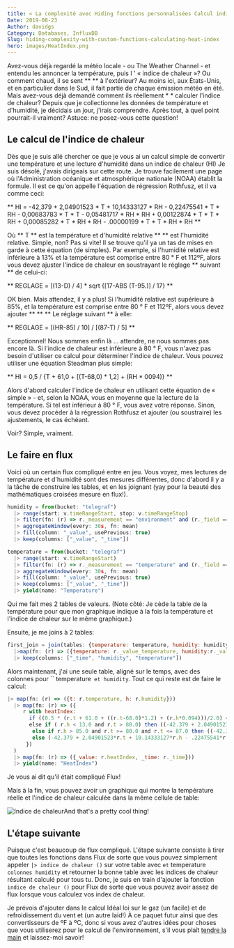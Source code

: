 ```yaml
---
title: « La complexité avec Hiding fonctions personnalisées Calcul indice de chaleur »
Date: 2019-08-23
Author: davidgs
Category: Databases, InfluxDB
Slug: hiding-complexity-with-custom-functions-calculating-heat-index
hero: images/HeatIndex.png
---
```


Avez-vous déjà regardé la météo locale - ou The Weather Channel - et entendu les annoncer la température, puis l ' « indice de chaleur »? Ou comment chaud, il se sent ** ** à l'extérieur? Au moins ici, aux États-Unis, et en particulier dans le Sud, il fait partie de chaque émission météo en été. Mais avez-vous déjà demandé comment ils réellement * * calculer l'indice de chaleur? Depuis que je collectionne les données de température et d'humidité, je décidais un jour, j'irais comprendre. Après tout, à quel point pourrait-il vraiment? Astuce: ne posez-vous cette question!

## Le calcul de l'indice de chaleur

Dès que je suis allé chercher ce que je vous ai un calcul simple de convertir une température et une lecture d'humidité dans un indice de chaleur (HI) Je suis désolé, j'avais dirigeais sur cette route. Je trouve facilement une page où l'Administration océanique et atmosphérique nationale (NOAA) établit la formule. Il est ce qu'on appelle l'équation de régression Rothfusz, et il va comme ceci:

** HI = -42,379 + 2,04901523 * T + 10,14333127 * RH - 0,22475541 * T * RH - 0,00683783 * T * T - 0,05481717 * RH * RH + 0,00122874 * T * T * RH + 0,00085282 * T * RH * RH - .00000199 * T * T * RH * RH **

Où ** T ** est la température et d'humidité relative ** ** est l'humidité relative. Simple, non? Pas si vite! Il se trouve qu'il ya un tas de mises en garde à cette équation (de simples). Par exemple, si l'humidité relative est inférieure à 13% et la température est comprise entre 80 ° F et 112ºF, alors vous devez ajuster l'indice de chaleur en soustrayant le réglage ** suivant ** de celui-ci:

** REGLAGE = [(13-D) / 4] * sqrt {[17-ABS (T-95.)] / 17} **

OK bien. Mais attendez, il y a plus! Si l'humidité relative est supérieure à 85%, et la température est comprise entre 80 ° F et 112ºF, alors vous devez ajouter ** ** ** Le réglage suivant ** à elle:

** REGLAGE = [(HR-85) / 10] / [(87-T) / 5] **

Exceptionnel! Nous sommes enfin là ... attendre, ne nous sommes pas encore là. Si l'indice de chaleur est inférieure à 80 ° F, vous n'avez pas besoin d'utiliser ce calcul pour déterminer l'indice de chaleur. Vous pouvez utiliser une équation Steadman plus simple:

** HI = 0,5 / {T + 61,0 + [(T-68,0) * 1,2] + (RH * 0094)} **

Alors d'abord calculer l'indice de chaleur en utilisant cette équation de « simple » - et, selon la NOAA, vous en moyenne que la lecture de la température. Si tel est inférieur à 80 ° F, vous avez votre réponse. Sinon, vous devez procéder à la régression Rothfusz et ajouter (ou soustraire) les ajustements, le cas échéant.

Voir? Simple, vraiment.

## Le faire en flux

Voici où un certain flux compliqué entre en jeu. Vous voyez, mes lectures de température et d'humidité sont des mesures différentes, donc d'abord il y a la tâche de construire les tables, et en les joignant (yay pour la beauté des mathématiques croisées mesure en flux!).

```js
humidity = from(bucket: "telegraf")
  |> range(start: v.timeRangeStart, stop: v.timeRangeStop)
  |> filter(fn: (r) => r._measurement == "environment" and (r._field == "humidity"))
  |> aggregateWindow(every: 30s, fn: mean)
  |> fill(column: "_value", usePrevious: true)
  |> keep(columns: ["_value", "_time"])

temperature = from(bucket: "telegraf")
  |> range(start: v.timeRangeStart)
  |> filter(fn: (r) => r._measurement == "temperature" and (r._field == "temp_f"))
  |> aggregateWindow(every: 30s, fn: mean)
  |> fill(column: "_value", usePrevious: true)
  |> keep(columns: ["_value", "_time"])
  |> yield(name: "Temperature")
```

Qui me fait mes 2 tables de valeurs. (Note côté: Je cède la table de la température pour que mon graphique indique à la fois la température et l'indice de chaleur sur le même graphique.)

Ensuite, je me joins à 2 tables:

```js
first_join = join(tables: {temperature: temperature, humidity: humidity}, on: ["_time"])
  |>map(fn: (r) => ({temperature: r._value_temperature, humidity:r._value_humidity, _time: r._time}))
  |> keep(columns: ["_time", "humidity", "temperature"])
```

Alors maintenant, j'ai une seule table, aligné sur le temps, avec des colonnes pour `` temperature` et humidity`. Tout ce qui reste est de faire le calcul:

```js
|> map(fn: (r) => ({t: r.temperature, h: r.humidity}))
  |> map(fn: (r) => ({
     r with heatIndex:
       if ((0.5 * (r.t + 61.0 + ((r.t-68.0)*1.2) + (r.h*0.094)))/2.0) < 80.0 then (0.5 * (r.t + 61.0 + ((r.t - 68.0)*1.2) + (r.h*0.094)))
       else if ( r.h < 13.0 and r.t > 80.0) then ((-42.379 + 2.04901523*r.t + 10.14333127*r.h - .22475541*r.t*r.h - .00683783*r.t*r.h - .05481717*r.t*r.h + .00122874*r.t*r.t*r.h + .00085282*r.t*r.h*r.h - .00000199*r.t*r.t*r.h*r.h - (((13.0-r.h)/4.0)*math.sqrt(x: ((17.0-math.abs(x: (r.t-95.0))/17.0))))))
        else if r.h > 85.0 and r.t >= 80.0 and r.t <= 87.0 then ((-42.379 + 2.04901523*r.t + 10.14333127*r.h - .22475541*r.t*r.h - .00683783*r.t*r.h - .05481717*r.t*r.h + .00122874*r.t*r.t*r.h + .00085282*r.t*r.h*r.h - .00000199*r.t*r.t*r.h*r.h) + (( r.h-85.0 )/10.0) *((87.0-r.t)/5.0))
        else (-42.379 + 2.04901523*r.t + 10.14333127*r.h - .22475541*r.t*r.h - .00683783*r.t*r.h - .05481717*r.t*r.h + .00122874*r.t*r.t*r.h + .00085282*r.t*r.h*r.h - .00000199*r.t*r.t*r.h*r.h)
      })
  )
  |> map(fn: (r) => ({_value: r.heatIndex, _time: r._time}))
  |> yield(name: "HeatIndex")
```

Je vous ai dit qu'il était compliqué Flux!

Mais à la fin, vous pouvez avoir un graphique qui montre la température réelle et l'indice de chaleur calculée dans la même cellule de table:

![Indice de chaleur](/posts/category/programming/images/HeatIndex.png)And that's a pretty cool thing!

## L'étape suivante

Puisque c'est beaucoup de flux compliqué. L'étape suivante consiste à tirer que toutes les fonctions dans Flux de sorte que vous pouvez simplement appeler `|> indice de chaleur ()` sur votre table avec `et` temperature` colonnes humidity` et retourner la bonne table avec les indices de chaleur résultant calculé pour tous tu. Donc, je suis en train d'ajouter la fonction `indice de chaleur ()` pour Flux de sorte que vous pouvez avoir assez de flux lorsque vous calculez vos index de chaleur.

Je prévois d'ajouter dans le calcul Idéal loi sur le gaz (un facile) et de refroidissement du vent et (un autre laid!) À ce paquet futur ainsi que des convertisseurs de ºF à ºC, donc si vous avez d'autres idées pour choses que vous utiliserez pour le calcul de l'environnement, s'il vous plaît [tendre la main](https://twitter.com/intent/follow?screen_name=davidgsIoT) et laissez-moi savoir!
